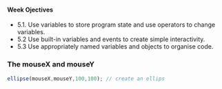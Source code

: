 #### Week Ojectives
- 5.1. Use variables to store program state and use operators to change variables.
- 5.2 Use built-in variables and events to create simple interactivity.
- 5.3 Use appropriately named variables and objects to organise code.

### The mouseX and mouseY
```js
ellipse(mouseX,mouseY,100,100); // create an ellips
```